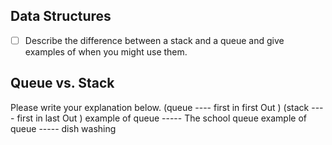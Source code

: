 ## Data Structures
* [ ] Describe the difference between a stack and a queue and give examples of when you might use them.

## Queue vs. Stack
Please write your explanation below.
(queue ---- first in first Out ) 
(stack ---- first in last Out ) 
example of queue ----- The school queue
example of queue ----- dish washing